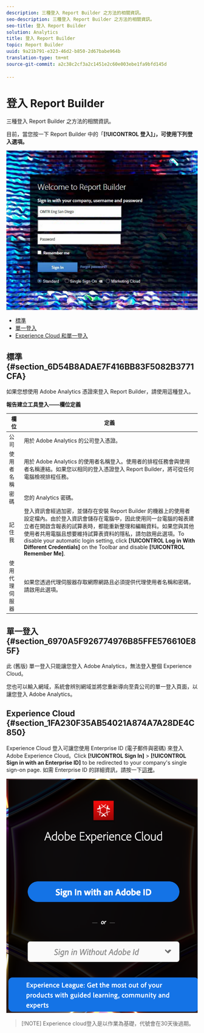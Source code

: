 ```yaml
---
description: 三種登入 Report Builder 之方法的相關資訊。
seo-description: 三種登入 Report Builder 之方法的相關資訊。
seo-title: 登入 Report Builder
solution: Analytics
title: 登入 Report Builder
topic: Report Builder
uuid: 9a21b791-e323-46d2-b850-2d67babe964b
translation-type: tm+mt
source-git-commit: a2c38c2cf3a2c1451e2c60e003ebe1fa9bfd145d

---
```



# 登入 Report Builder

三種登入 Report Builder 之方法的相關資訊。

目前，當您按一下 Report Builder 中的「**[!UICONTROL 登入]」，可使用下列登入選項。**

![](assets/login_screen.png)

* [標準](../../../analyze/report-builder/setup/login.md#section_6D54B8ADAE7F416BB83F5082B3771CFA)
* [單一登入](../../../analyze/report-builder/setup/login.md#section_6970A5F926774976B85FFE576610E85F)
* [Experience Cloud 和單一登入](../../../analyze/report-builder/setup/login.md#section_1FA230F35AB54021A874A7A28DE4C850)

## 標準 {#section_6D54B8ADAE7F416BB83F5082B3771CFA}

如果您想使用 Adobe Analytics 憑證來登入 Report Builder，請使用這種登入。

**報告建立工具登入——欄位定義**

| 欄位 | 定義 |
|--- |--- |
| 公司 | 用於 Adobe Analytics 的公司登入憑證。 |
| 使用者名稱 | 用於 Adobe Analytics 的使用者名稱登入。使用者的排程任務會與使用者名稱連結。如果您以相同的登入憑證登入 Report Builder，將可從任何電腦檢視排程任務。 |
| 密碼 | 您的 Analytics 密碼。 |
| 記住我 | 登入資訊會經過加密，並儲存在安裝 Report Builder 的機器上的使用者設定檔內。由於登入資訊會儲存在電腦中，因此使用同一台電腦的報表建立者在開啟含報表的試算表時，都能重新整理和編輯資料。如果您與其他使用者共用電腦且想要維持試算表資料的隱私，請勿啟用此選項。To disable your automatic login setting, click **[!UICONTROL Log in With Different Credentials]** on the Toolbar and disable **[!UICONTROL Remember Me]**. |
| 使用代理伺服器 | 如果您透過代理伺服器存取網際網路且必須提供代理使用者名稱和密碼，請啟用此選項。 |

## 單一登入 {#section_6970A5F926774976B85FFE576610E85F}

此 (舊版) 單一登入只能讓您登入 Adobe Analytics，無法登入整個 Experience Cloud。

您也可以輸入網域，系統會辨別網域並將您重新導向至貴公司的單一登入頁面，以讓您登入 Adobe Analytics。

## Experience Cloud {#section_1FA230F35AB54021A874A7A28DE4C850}

Experience Cloud 登入可讓您使用 Enterprise ID (電子郵件與密碼) 來登入 Adobe Experience Cloud。Click **[!UICONTROL Sign In]** &gt; **[!UICONTROL Sign in with an Enterprise ID]** to be redirected to your company's single sign-on page. 如需 Enterprise ID 的詳細資訊，請按一下[這裡](https://helpx.adobe.com/enterprise/kb/enterprise-id-faq.html#whatis)。

![](assets/adobe_id_login.png)

> [!NOTE] Experience cloud登入是以作業為基礎，代號會在30天後過期。


